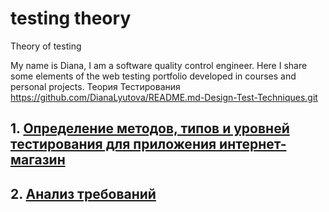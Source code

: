
# testing theory
Theory of testing

My name is Diana, I am a software quality control engineer. Here I share some elements of the web testing portfolio developed in courses and personal projects.
Теория Тестирования
https://github.com/DianaLyutova/README.md-Design-Test-Techniques.git

## 1. [Определение методов, типов и уровней тестирования для приложения интернет-магазин](https://docs.google.com/spreadsheets/d/18ELW6u4bFJdUe2QGFuRqUtYhMn5cz62_VpF0M_QxTmM/edit?usp=sharing)

## 2. [Анализ требований](https://1drv.ms/x/c/5ccf6b1160ce7f11/EeiuAZuR4tdBuFffEkBK_30BzDRwBWhzkm3Dddyn8HFPzw?e=HYnSbh)
